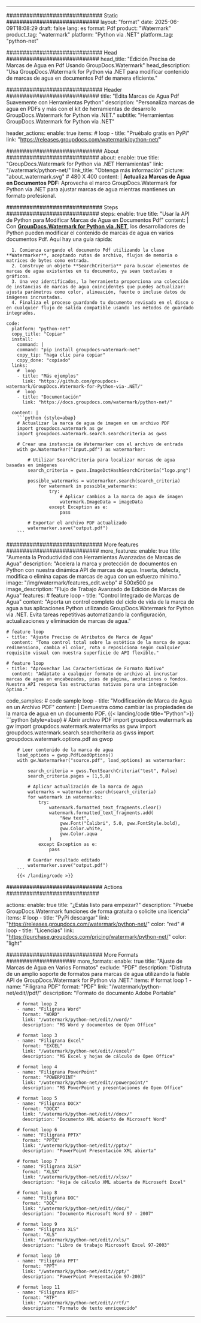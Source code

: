 
---
############################# Static ############################
layout: "format"
date:  2025-06-09T18:08:29
draft: false
lang: es
format: Pdf
product: "Watermark"
product_tag: "watermark"
platform: "Python via .NET"
platform_tag: "python-net"

############################# Head ############################
head_title: "Edición Precisa de Marcas de Agua en Pdf Usando GroupDocs.Watermark"
head_description: "Usa GroupDocs.Watermark for Python via .NET para modificar contenido de marcas de agua en documentos Pdf de manera eficiente."

############################# Header ############################
title: "Edita Marcas de Agua Pdf Suavemente con Herramientas Python" 
description: "Personaliza marcas de agua en PDFs y más con el kit de herramientas de desarrollo GroupDocs.Watermark for Python via .NET."
subtitle: "Herramientas GroupDocs.Watermark for Python via .NET" 

header_actions:
  enable: true
  items:
    #  loop
    - title: "Pruébalo gratis en PyPi"
      link: "https://releases.groupdocs.com/watermark/python-net/"
      
############################# About ############################
about:
    enable: true
    title: "GroupDocs.Watermark for Python via .NET Herramientas"
    link: "/watermark/python-net/"
    link_title: "Obtenga más información"
    picture: "about_watermark.svg" # 480 X 400
    content: |
       **Actualiza Marcas de Agua en Documentos PDF:** Aprovecha el marco GroupDocs.Watermark for Python via .NET para ajustar marcas de agua mientras mantienes un formato profesional.

############################# Steps ############################
steps:
    enable: true
    title: "Usar la API de Python para Modificar Marcas de Agua en Documentos Pdf"
    content: |
      Con **[GroupDocs.Watermark for Python via .NET](https://products.groupdocs.com/watermark/python-net/)**, los desarrolladores de Python pueden modificar el contenido de marcas de agua en varios documentos Pdf. Aquí hay una guía rápida:
      
      1. Comienza cargando el documento Pdf utilizando la clase **Watermarker**, aceptando rutas de archivo, flujos de memoria o matrices de bytes como entrada.
      2. Construye un objeto **SearchCriteria** para buscar elementos de marcas de agua existentes en tu documento, ya sean textuales o gráficos.
      3. Una vez identificados, la herramienta proporciona una colección de instancias de marcas de agua coincidentes que puedes actualizar: ajusta parámetros como color, alineación, fuente o incluso datos de imágenes incrustadas.
      4. Finaliza el proceso guardando tu documento revisado en el disco o en cualquier flujo de salida compatible usando los métodos de guardado integrados.
   
    code:
      platform: "python-net"
      copy_title: "Copiar"
      install:
        command: |
        command: "pip install groupdocs-watermark-net"
        copy_tip: "haga clic para copiar"
        copy_done: "copiado"
      links:
        #  loop
        - title: "Más ejemplos"
          link: "https://github.com/groupdocs-watermark/GroupDocs.Watermark-for-Python-via-.NET/"
        #  loop
        - title: "Documentación"
          link: "https://docs.groupdocs.com/watermark/python-net/"
          
      content: |
        ```python {style=abap}
        # Actualizar la marca de agua de imagen en un archivo PDF
        import groupdocs.watermark as gw
        import groupdocs.watermark.search.searchcriteria as gwss

        # Crear una instancia de Watermarker con el archivo de entrada
        with gw.Watermarker("input.pdf") as watermarker:

            # Utilizar SearchCriteria para localizar marcas de agua basadas en imágenes
            search_criteria = gwss.ImageDctHashSearchCriteria("logo.png")

            possible_watermarks = watermarker.search(search_criteria)
                for watermark in possible_watermarks:
                    try:
                        # Aplicar cambios a la marca de agua de imagen
                        watermark.ImageData = imageData
                    except Exception as e:
                        pass

            # Exportar el archivo PDF actualizado
            watermarker.save("output.pdf")
        ```     

############################# More features ############################
more_features:
  enable: true
  title: "Aumenta la Productividad con Herramientas Avanzadas de Marcas de Agua"
  description: "Acelera la marca y protección de documentos en Python con nuestra dinámica API de marcas de agua. Inserta, detecta, modifica o elimina capas de marcas de agua con un esfuerzo mínimo."
  image: "/img/watermark/features_edit.webp" # 500x500 px
  image_description: "Flujo de Trabajo Avanzado de Edición de Marcas de Agua"
  features:
    # feature loop
    - title: "Control Integrado de Marcas de Agua"
      content: "Aporta un control completo del ciclo de vida de la marca de agua a tus aplicaciones Python utilizando GroupDocs.Watermark for Python via .NET. Evita tareas repetitivas automatizando la configuración, actualizaciones y eliminación de marcas de agua."

    # feature loop
    - title: "Ajuste Preciso de Atributos de Marca de Agua"
      content: "Toma control total sobre la estética de la marca de agua: redimensiona, cambia el color, rota o reposiciona según cualquier requisito visual con nuestra superficie de API flexible."

    # feature loop
    - title: "Aprovechar las Características de Formato Nativo"
      content: "Adáptate a cualquier formato de archivo al incrustar marcas de agua en encabezados, pies de página, anotaciones o fondos. Nuestra API respeta las estructuras nativas para una integración óptima."
      
  code_samples:
    # code sample loop
    - title: "Modificación de Marca de Agua en un Archivo PDF"
      content: |
        Demuestra cómo cambiar las propiedades de la marca de agua en un documento PDF.
        {{< landing/code title="Python">}}
        ```python {style=abap}
        # Abrir archivo PDF
        import groupdocs.watermark as gw
        import groupdocs.watermark.watermarks as gww
        import groupdocs.watermark.search.searchcriteria as gwss
        import groupdocs.watermark.options.pdf as gwop

        # Leer contenido de la marca de agua
        load_options = gwop.PdfLoadOptions()
        with gw.Watermarker("source.pdf", load_options) as watermarker:

            search_criteria = gwss.TextSearchCriteria("test", False)
            search_criteria.pages = [1,5,8]

            # Aplicar actualización de la marca de agua
            watermarks = watermarker.search(search_criteria)
            for watermark in watermarks:
                try:
                    watermark.formatted_text_fragments.clear()
                    watermark.formatted_text_fragments.add(
                        "New text", 
                        gww.Font("Calibri", 5.0, gww.FontStyle.bold), 
                        gww.Color.white, 
                        gww.Color.aqua
                    )
                except Exception as e:
                    pass
        
            # Guardar resultado editado
            watermarker.save("output.pdf")
        ```
        {{< /landing/code >}}


############################# Actions ############################

actions:
  enable: true
  title: "¿Estás listo para empezar?"
  description: "Pruebe GroupDocs.Watermark funciones de forma gratuita o solicite una licencia"
  items:
    #  loop
    - title: "PyPi descargar"
      link: "https://releases.groupdocs.com/watermark/python-net/"
      color: "red"
        #  loop
    - title: "Licencias"
      link: "https://purchase.groupdocs.com/pricing/watermark/python-net/"
      color: "light"


############################# More Formats #####################
more_formats:
    enable: true
    title: "Ajuste de Marcas de Agua en Varios Formatos"
    exclude: "PDF"
    description: "Disfruta de un amplio soporte de formatos para marcas de agua utilizando la fiable API de GroupDocs.Watermark for Python via .NET."
    items: 
        # format loop 1
        - name: "Filigrana PDF"
          format: "PDF"
          link: "/watermark/python-net/edit//pdf/"
          description: "Formato de documento Adobe Portable"

        # format loop 2
        - name: "Filigrana Word"
          format: "WORD"
          link: "/watermark/python-net/edit//word/"
          description: "MS Word y documentos de Open Office"
          
        # format loop 3
        - name: "Filigrana Excel"
          format: "EXCEL"
          link: "/watermark/python-net/edit//excel/"
          description: "MS Excel y hojas de cálculo de Open Office"

        # format loop 4
        - name: "Filigrana PowerPoint"
          format: "POWERPOINT"
          link: "/watermark/python-net/edit//powerpoint/"
          description: "MS PowerPoint y presentaciones de Open Office"

        # format loop 5
        - name: "Filigrana DOCX"
          format: "DOCX"
          link: "/watermark/python-net/edit//docx/"
          description: "Documento XML abierto de Microsoft Word"
          
        # format loop 6
        - name: "Filigrana PPTX"
          format: "PPTX"
          link: "/watermark/python-net/edit//pptx/"
          description: "PowerPoint Presentación XML abierta"
          
        # format loop 7
        - name: "Filigrana XLSX"
          format: "XLSX"
          link: "/watermark/python-net/edit//xlsx/"
          description: "Hoja de cálculo XML abierta de Microsoft Excel"

        # format loop 8
        - name: "Filigrana DOC"
          format: "DOC"
          link: "/watermark/python-net/edit//doc/"
          description: "Documento Microsoft Word 97 - 2007"

        # format loop 9
        - name: "Filigrana XLS"
          format: "XLS"
          link: "/watermark/python-net/edit//xls/"
          description: "Libro de trabajo Microsoft Excel 97-2003"

        # format loop 10
        - name: "Filigrana PPT"
          format: "PPT"
          link: "/watermark/python-net/edit//ppt/"
          description: "PowerPoint Presentación 97-2003"

        # format loop 11
        - name: "Filigrana RTF"
          format: "RTF"
          link: "/watermark/python-net/edit//rtf/"
          description: "Formato de texto enriquecido"

---